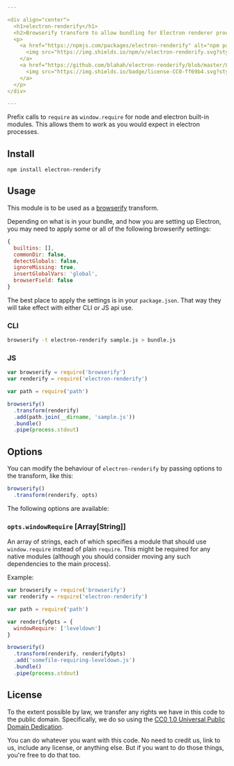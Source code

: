 ```yaml
---

<div align="center">
  <h1>electron-renderify</h1>
  <h2>Browserify transform to allow bundling for Electron renderer processes</h2>
  <p>
    <a href="https://npmjs.com/packages/electron-renderify" alt="npm package">
      <img src="https://img.shields.io/npm/v/electron-renderify.svg?style=flat-square">
    </a>
    <a href="https://github.com/blahah/electron-renderify/blob/master/LICENSE" alt="CC0 public domain">
      <img src="https://img.shields.io/badge/license-CC0-ff69b4.svg?style=flat-square">
    </a>
  </p>
</div>

---
```


Prefix calls to `require` as `window.require` for node and electron built-in modules.  This allows them to work as you would expect in electron processes.

## Install

```
npm install electron-renderify
```

## Usage

This module is to be used as a [browserify]() transform.

Depending on what is in your bundle, and how you are setting up Electron, you may need to apply some or all of the following browserify settings:

```js
{
  builtins: [],
  commonDir: false,
  detectGlobals: false,
  ignoreMissing: true,
  insertGlobalVars: 'global',
  browserField: false
}
```

The best place to apply the settings is in your `package.json`. That way they will take effect with either CLI or JS api use.

### CLI

```bash
browserify -t electron-renderify sample.js > bundle.js
```

### JS

```js
var browserify = require('browserify')
var renderify = require('electron-renderify')

var path = require('path')

browserify()
  .transform(renderify)
  .add(path.join(__dirname, 'sample.js'))
  .bundle()
  .pipe(process.stdout)
```

## Options

You can modify the behaviour of `electron-renderify` by passing options to the transform, like this:

```js
browserify()
  .transform(renderify, opts)
```

The following options are available:

### `opts.windowRequire` [Array[String]]

An array of strings, each of which specifies a module that should use `window.require` instead of plain `require`. This might be required for any native modules (although you should consider moving any such dependencies to the main process).

Example:

```js
var browserify = require('browserify')
var renderify = require('electron-renderify')

var path = require('path')

var renderifyOpts = {
  windowRequire: ['leveldown']
}

browserify()
  .transform(renderify, renderifyOpts)
  .add('somefile-requiring-leveldown.js')
  .bundle()
  .pipe(process.stdout)
```

## License

To the extent possible by law, we transfer any rights we have in this code to the public domain. Specifically, we do so using the [CC0 1.0 Universal Public Domain Dedication](https://creativecommons.org/publicdomain/zero/1.0/).

You can do whatever you want with this code. No need to credit us, link to us, include any license, or anything else. But if you want to do those things, you're free to do that too.

